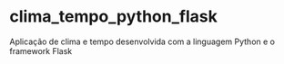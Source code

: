 # clima_tempo_python_flask
 Aplicação de clima e tempo desenvolvida com a linguagem Python e o framework Flask
